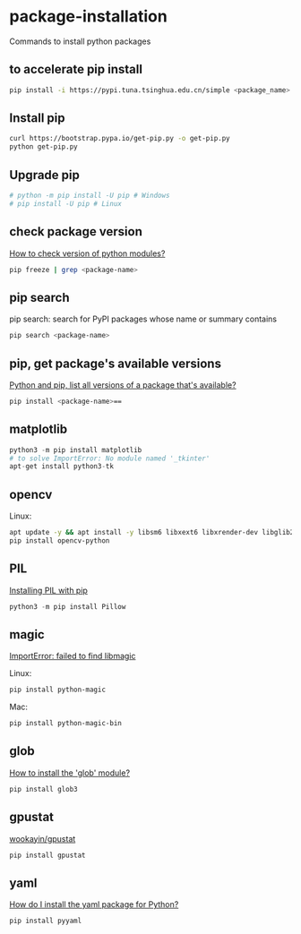 # package-installation
Commands to install python packages

## to accelerate pip install
```bash
pip install -i https://pypi.tuna.tsinghua.edu.cn/simple <package_name>
```

## Install pip
```bash
curl https://bootstrap.pypa.io/get-pip.py -o get-pip.py
python get-pip.py
```

## Upgrade pip
```bash
# python -m pip install -U pip # Windows
# pip install -U pip # Linux
```

## check package version
[How to check version of python modules?](https://stackoverflow.com/questions/20180543/how-to-check-version-of-python-modules)
```bash
pip freeze | grep <package-name>
```

## pip search
pip search: search for PyPI packages whose name or summary contains
```bash
pip search <package-name>
```

## pip, get package's available versions
[Python and pip, list all versions of a package that's available?](https://stackoverflow.com/questions/4888027/python-and-pip-list-all-versions-of-a-package-thats-available)
```bash
pip install <package-name>==
```

## matplotlib
```python
python3 -m pip install matplotlib
# to solve ImportError: No module named '_tkinter'
apt-get install python3-tk
```

## opencv
Linux:
```bash
apt update -y && apt install -y libsm6 libxext6 libxrender-dev libglib2.0-0
pip install opencv-python
```

## PIL
[Installing PIL with pip](https://stackoverflow.com/questions/20060096/installing-pil-with-pip)
```python
python3 -m pip install Pillow
```

## magic
[ImportError: failed to find libmagic](https://github.com/tyiannak/pyAudioAnalysis/issues/128)

Linux:
```sh
pip install python-magic
```
Mac:
```sh
pip install python-magic-bin
```

## glob
[How to install the 'glob' module?](https://stackoverflow.com/questions/42964691/how-to-install-the-glob-module)
```sh
pip install glob3
```

## gpustat
[wookayin/gpustat](https://github.com/wookayin/gpustat)
```sh
pip install gpustat
```

## yaml
[How do I install the yaml package for Python?](https://stackoverflow.com/questions/14261614/how-do-i-install-the-yaml-package-for-python)
```sh
pip install pyyaml
```
